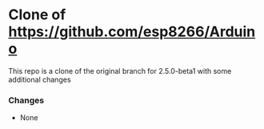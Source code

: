 # Clone of https://github.com/esp8266/Arduino

This repo is a clone of the original branch for 2.5.0-beta1 with some additional changes

### Changes

* None
